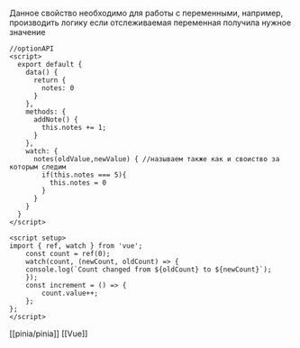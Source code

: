 Данное свойство необходимо для работы с переменными, например, производить логику если отслеживаемая переменная получила нужное значение
```JS
//optionAPI
<script>
  export default {
    data() {
      return {
        notes: 0
      }
    },
    methods: {
      addNote() {
        this.notes += 1;
      }
    },
    watch: {
      notes(oldValue,newValue) { //называем также как и своиство за которым следим
        if(this.notes === 5){
          this.notes = 0
        }
      }
    }
  }
</script>
```

```JS
<script setup> 
import { ref, watch } from 'vue'; 
	const count = ref(0); 
	watch(count, (newCount, oldCount) => { 
	console.log(`Count changed from ${oldCount} to ${newCount}`); 
	}); 
	const increment = () => { 
		count.value++; 
	};
};
</script>
```

[[pinia/pinia]] 
[[Vue]]
